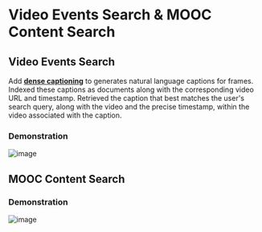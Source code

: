 # Video Events Search & MOOC Content Search

## Video Events Search
Add [**dense captioning**](https://github.com/jcjohnson/densecap "dense captioning") to generates natural language captions for frames. 
Indexed these captions as documents along with the corresponding video URL and timestamp.
Retrieved the caption that best matches the user's search query, along with the video and the precise timestamp, within the video associated with the caption. 
### Demonstration
![image](https://https://github.com/YimingXu1/videoEventSearch/blob/master/demonstration/vesdemo.gif)


## MOOC Content Search
### Demonstration
![image](https://https://github.com/YimingXu1/videoEventSearch/blob/master/demonstration/mksdemo.gif)
